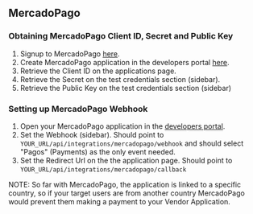## MercadoPago

### Obtaining MercadoPago Client ID, Secret and Public Key

1. Signup to MercadoPago [here](https://www.mercadopago.com).
2. Create MercadoPago application in the developers portal [here](https://www.mercadopago.com.pe/developers/panel/app).
3. Retrieve the Client ID on the applications page.
4. Retrieve the Secret on the test credentials section (sidebar).
5. Retrieve the Public Key on the test credentials section (sidebar)

### Setting up MercadoPago Webhook
1. Open your MercadoPago application in the [developers portal](https://www.mercadopago.com.pe/developers/panel/app).
2. Set the Webhook (sidebar). Should point to `YOUR_URL/api/integrations/mercadopago/webhook` and should select "Pagos" (Payments) as the only event needed.
3. Set the Redirect Url on the the application page. Should point to `YOUR_URL/api/integrations/mercadopago/callback`


NOTE: So far with MercadoPago, the application is linked to a specific country, so if your target users are from another country MercadoPago would prevent them making a payment to your Vendor Application.
